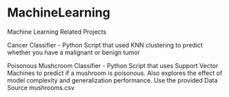 # MachineLearning
Machine Learning Related Projects

Cancer Classifier  - Python Script that used KNN clustering to predict whether you have a malignant or benign tumor

Poisonous Mushcroom Classifier - Python Script that uses Support Vector Machines to predict if a mushroom is poisonous. Also explores the effect of model complexity and generalization performance. Use the provided Data Source mushrooms.csv
